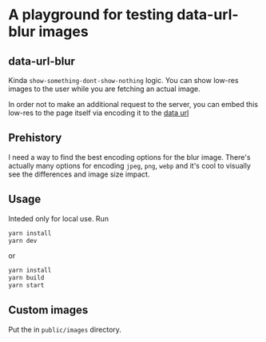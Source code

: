 # A playground for testing data-url-blur images

## data-url-blur

Kinda `show-something-dont-show-nothing` logic. You can show low-res images to the user while you are fetching an actual image.

In order not to make an additional request to the server, you can embed this low-res to the page itself via encoding it to the [data url](https://developer.mozilla.org/en-US/docs/Web/URI/Schemes/data)

## Prehistory

I need a way to find the best encoding options for the blur image. There's actually many options for encoding `jpeg`, `png`, `webp` and it's cool to visually see the differences and image size impact.

## Usage

Inteded only for local use. Run

```bash
yarn install
yarn dev
```

or

```bash
yarn install
yarn build
yarn start
```

## Custom images

Put the in `public/images` directory.
